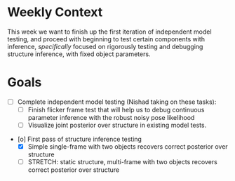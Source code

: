# Weekly Context

This week we want to finish up the first iteration of independent model
testing, and proceed with beginning to test certain components with inference,
*specifically* focused on rigorously testing and debugging structure inference,
with fixed object parameters.


# Goals

* [ ] Complete independent model testing (Nishad taking on these tasks):
    * [ ] Finish flicker frame test that will help us to debug continuous
          parameter inference with the robust noisy pose likelihood
    * [ ] Visualize joint posterior over structure in existing model tests.
* [o] First pass of structure inference testing
    * [X] Simple single-frame with two objects recovers correct posterior over
          structure
    * [ ] STRETCH: static structure, multi-frame with two objects recovers
          correct posterior over structure
